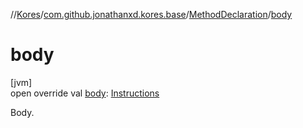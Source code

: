 //[Kores](../../../index.md)/[com.github.jonathanxd.kores.base](../index.md)/[MethodDeclaration](index.md)/[body](body.md)

# body

[jvm]\
open override val [body](body.md): [Instructions](../../com.github.jonathanxd.kores/-instructions/index.md)

Body.
